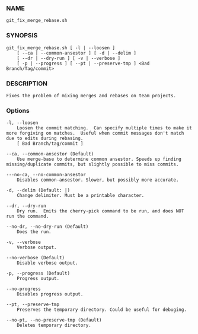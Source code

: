 ### NAME

    git_fix_merge_rebase.sh

### SYNOPSIS

    git_fix_merge_rebase.sh [ -l | --loosen ]
        [ --ca | --common-ansestor ] [ -d | --delim ] 
        [ --dr | --dry-run ] [ -v | --verbose ]
        [ -p | --progress ] [ --pt | --preserve-tmp ] <Bad Branch/Tag/commit>
        
### DESCRIPTION

    Fixes the problem of mixing merges and rebases on team projects.

### Options
	-l, --loosen
        Loosen the commit matching.  Can specify multiple times to make it more forgiving on matches.  Useful when commit messages don't match due to edits during rebasing.
        [ Bad Branch/tag/commit ]

    --ca, --common-ansestor (Default)
        Use merge-base to determine common ansestor. Speeds up finding missing/duplicate commits, but slightly possible to miss commits.
    
    ---no-ca, --no-common-ansestor
        Disables common-ansestor. Slower, but possibly more accurate.

    -d, --delim (Default: |)
        Change delimiter. Must be a printable character.

    --dr, --dry-run
        Dry run.  Emits the cherry-pick command to be run, and does NOT run the command.

    --no-dr, --no-dry-run (Default)
        Does the run.

    -v, --verbose
        Verbose output.

    --no-verbose (Default)
        Disable verbose output.
        
    -p, --progress (Default)
        Progress output.

    --no-progress
        Disables progress output.

    --pt, --preserve-tmp
        Preserves the temporary directory. Could be useful for debuging.

    --no-pt, --no-preserve-tmp (Default)
        Deletes temporary directory.
